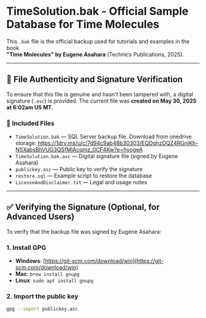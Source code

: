 # TimeSolution.bak - Official Sample Database for Time Molecules

This `.bak` file is the official backup used for tutorials and examples in the book  
**"Time Molecules" by Eugene Asahara** (Technics Publications, 2025).

---

## 🔐 File Authenticity and Signature Verification

To ensure that this file is genuine and hasn't been tampered with, a digital signature (`.asc`) is provided.
The current file was <b>created on May 30, 2025 at 6:02am US MT.</b>

### 📄 Included Files

- `TimeSolution.bak` — SQL Server backup file. Download from onedrive storage: https://1drv.ms/u/c/7d94c9ab48b30303/EQDqhzDQZ4RGnjKh-NSXabsBhVUG3QSfMlAcqmz_0CF4Kw?e=hyogeA
- `TimeSolution.bak.asc` — Digital signature file (signed by Eugene Asahara)
- `publickey.asc` — Public key to verify the signature
- `restore.sql` — Example script to restore the database
- `LicenseAndDisclaimer.txt` — Legal and usage notes

---

## ✅ Verifying the Signature (Optional, for Advanced Users)

To verify that the backup file was signed by Eugene Asahara:

### 1. Install GPG

- **Windows**: [https://git-scm.com/download/win](https://git-scm.com/download/win)
- **Mac**: `brew install gnupg`
- **Linux**: `sudo apt install gnupg`

### 2. Import the public key

```bash
gpg --import publickey.asc
